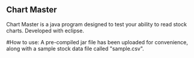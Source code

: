 ## Chart Master
Chart Master is a java program designed to test your ability to read stock charts.  Developed with eclipse.

#How to use:
A pre-compiled jar file has been uploaded for convenience, along with a sample stock data file called "sample.csv".
